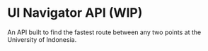 # UI Navigator API (WIP)

An API built to find the fastest route between any two points at the University
of Indonesia.

